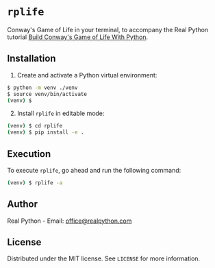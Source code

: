 # `rplife`

Conway's Game of Life in your terminal, to accompany the Real Python tutorial [Build Conway's Game of Life With Python](https://realpython.com/conway-game-of-life-python/).

## Installation

1. Create and activate a Python virtual environment:

```sh
$ python -m venv ./venv
$ source venv/bin/activate
(venv) $
```

2. Install `rplife` in editable mode:

```sh
(venv) $ cd rplife
(venv) $ pip install -e .
```

## Execution

To execute `rplife`, go ahead and run the following command:

```sh
(venv) $ rplife -a
```

## Author

Real Python - Email: office@realpython.com

## License

Distributed under the MIT license. See `LICENSE` for more information.
